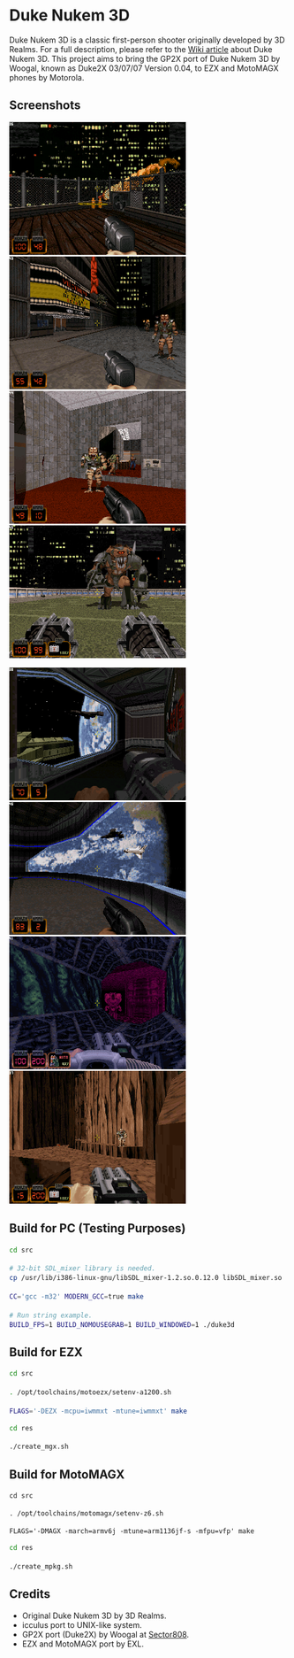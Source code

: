Duke Nukem 3D
=============

Duke Nukem 3D is a classic first-person shooter originally developed by 3D Realms. For a full description, please refer to the [Wiki article](https://en.wikipedia.org/wiki/Duke_Nukem_3D) about Duke Nukem 3D. This project aims to bring the GP2X port of Duke Nukem 3D by Woogal, known as Duke2X 03/07/07 Version 0.04, to EZX and MotoMAGX phones by Motorola.

## Screenshots

![Duke Nukem 3D Screenshot 01 from Motorola VE66, MotoMAGX phone](pic/Duke_Nukem_3D_MotoMAGX_VE66_01.png) ![Duke Nukem 3D Screenshot 02 from Motorola VE66, MotoMAGX phone](pic/Duke_Nukem_3D_MotoMAGX_VE66_02.png) ![Duke Nukem 3D Screenshot 03 from Motorola VE66, MotoMAGX phone](pic/Duke_Nukem_3D_MotoMAGX_VE66_03.png) ![Duke Nukem 3D Screenshot 04 from Motorola VE66, MotoMAGX phone](pic/Duke_Nukem_3D_MotoMAGX_VE66_04.png)

![Duke Nukem 3D Screenshot 05 from Motorola VE66, MotoMAGX phone](pic/Duke_Nukem_3D_MotoMAGX_VE66_05.png) ![Duke Nukem 3D Screenshot 06 from Motorola VE66, MotoMAGX phone](pic/Duke_Nukem_3D_MotoMAGX_VE66_06.png) ![Duke Nukem 3D Screenshot 07 from Motorola VE66, MotoMAGX phone](pic/Duke_Nukem_3D_MotoMAGX_VE66_07.png) ![Duke Nukem 3D Screenshot 08 from Motorola VE66, MotoMAGX phone](pic/Duke_Nukem_3D_MotoMAGX_VE66_08.png)

## Build for PC (Testing Purposes)

```bash
cd src

# 32-bit SDL_mixer library is needed.
cp /usr/lib/i386-linux-gnu/libSDL_mixer-1.2.so.0.12.0 libSDL_mixer.so

CC='gcc -m32' MODERN_GCC=true make

# Run string example.
BUILD_FPS=1 BUILD_NOMOUSEGRAB=1 BUILD_WINDOWED=1 ./duke3d
```

## Build for EZX

```bash
cd src

. /opt/toolchains/motoezx/setenv-a1200.sh

FLAGS='-DEZX -mcpu=iwmmxt -mtune=iwmmxt' make
```

```bash
cd res

./create_mgx.sh
```

## Build for MotoMAGX

```
cd src

. /opt/toolchains/motomagx/setenv-z6.sh

FLAGS='-DMAGX -march=armv6j -mtune=arm1136jf-s -mfpu=vfp' make
```

```bash
cd res

./create_mpkg.sh
```

## Credits

- Original Duke Nukem 3D by 3D Realms.
- icculus port to UNIX-like system.
- GP2X port (Duke2X) by Woogal at [Sector808](http://www.sector808.org/gp2x/duke-nukem-3d-duke2x/).
- EZX and MotoMAGX port by EXL.
